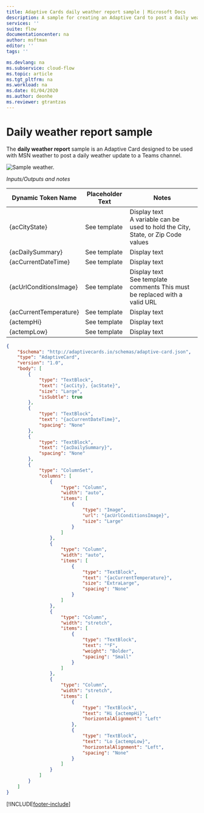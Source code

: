 ```yaml
---
title: Adaptive Cards daily weather report sample | Microsoft Docs
description: A sample for creating an Adaptive Card to post a daily weather update to a Teams channel
services: ''
suite: flow
documentationcenter: na
author: msftman
editor: ''
tags: ''

ms.devlang: na
ms.subservice: cloud-flow
ms.topic: article
ms.tgt_pltfrm: na
ms.workload: na
ms.date: 01/04/2020
ms.author: deonhe
ms.reviewer: gtrantzas
---
```


# Daily weather report sample

The **daily weather report** sample is an Adaptive Card designed to be used with MSN weather to post a daily weather update to a Teams channel.

![Sample weather.](media/adaptive-cards/weather.png)

*Inputs/Outputs and notes*

| Dynamic Token Name     | Placeholder Text | Notes                                                                         |
|------------------------|------------------|--------------------------------------------------------------------------------|
| {acCityState}          | See template     | Display text <br>  A variable can be used to hold the City, State, or Zip Code values                                                                   |
| {acDailySummary}       | See template     | Display text                                                                   |
| {acCurrentDateTime}    | See template     | Display text                                                                   |
| {acUrlConditionsImage} | See template     | Display text  <br> See template comments This must be replaced with a valid URL                                                                 |
| {acCurrentTemperature} | See template     | Display text                                                                   |
| {actempHi}             | See template     | Display text                                                                   |
| {actempLow}            | See template     | Display text                                                                   |


``` json
{
    "$schema": "http://adaptivecards.io/schemas/adaptive-card.json",
    "type": "AdaptiveCard",
    "version": "1.0",
    "body": [
        {
            "type": "TextBlock",
            "text": "{acCity}, {acState}",
            "size": "Large",
            "isSubtle": true
        },
        {
            "type": "TextBlock",
            "text": "{acCurrentDateTime}",
            "spacing": "None"
        },
        {
            "type": "TextBlock",
            "text": "{acDailySummary}",
            "spacing": "None"
        },
        {
            "type": "ColumnSet",
            "columns": [
                {
                    "type": "Column",
                    "width": "auto",
                    "items": [
                        {
                            "type": "Image",
                            "url": "{acUrlConditionsImage}",
                            "size": "Large"
                        }
                    ]
                },
                {
                    "type": "Column",
                    "width": "auto",
                    "items": [
                        {
                            "type": "TextBlock",
                            "text": "{acCurrentTemperature}",
                            "size": "ExtraLarge",
                            "spacing": "None"
                        }
                    ]
                },
                {
                    "type": "Column",
                    "width": "stretch",
                    "items": [
                        {
                            "type": "TextBlock",
                            "text": "°F",
                            "weight": "Bolder",
                            "spacing": "Small"
                        }
                    ]
                },
                {
                    "type": "Column",
                    "width": "stretch",
                    "items": [
                        {
                            "type": "TextBlock",
                            "text": "Hi {actempHi}",
                            "horizontalAlignment": "Left"
                        },
                        {
                            "type": "TextBlock",
                            "text": "Lo {actempLow}",
                            "horizontalAlignment": "Left",
                            "spacing": "None"
                        }
                    ]
                }
            ]
        }
    ]
}
```


[!INCLUDE[footer-include](includes/footer-banner.md)]
